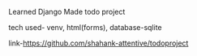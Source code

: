 Learned Django
Made todo project 


tech used- venv, html(forms), 
database-sqlite


link-https://github.com/shahank-attentive/todoproject
